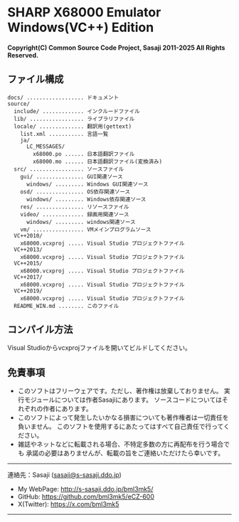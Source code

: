 # SHARP X68000 Emulator Windows(VC++) Edition

#### Copyright(C) Common Source Code Project, Sasaji 2011-2025 All Rights Reserved.

## ファイル構成

    docs/ .................. ドキュメント
    source/
      include/ ............. インクルードファイル
      lib/ ................. ライブラリファイル
      locale/ .............. 翻訳用(gettext)
        list.xml ........... 言語一覧
        ja/
          LC_MESSAGES/
            x68000.po ...... 日本語翻訳ファイル
            x68000.mo ...... 日本語翻訳ファイル(変換済み)
      src/ ................. ソースファイル
        gui/ ............... GUI関連ソース
          windows/ ......... Windows GUI関連ソース
        osd/ ............... OS依存関連ソース
          windows/ ......... Windows依存関連ソース
        res/ ............... リソースファイル
        video/ ............. 録画用関連ソース
          windows/ ......... windows関連ソース
        vm/ ................ VMメインプログラムソース
      VC++2010/
        x68000.vcxproj ..... Visual Studio プロジェクトファイル
      VC++2013/
        x68000.vcxproj ..... Visual Studio プロジェクトファイル
      VC++2015/
        x68000.vcxproj ..... Visual Studio プロジェクトファイル
      VC++2017/
        x68000.vcxproj ..... Visual Studio プロジェクトファイル
      VC++2019/
        x68000.vcxproj ..... Visual Studio プロジェクトファイル
      README_WIN.md ........ このファイル

## コンパイル方法

  Visual Studioからvcxprojファイルを開いてビルドしてください。


## 免責事項

* このソフトはフリーウェアです。ただし、著作権は放棄しておりません。
  実行モジュールについては作者Sasajiにあります。
  ソースコードについてはそれぞれの作者にあります。
* このソフトによって発生したいかなる損害についても著作権者は一切責任を負いません。
  このソフトを使用するにあたってはすべて自己責任で行ってください。
* 雑誌やネットなどに転載される場合、不特定多数の方に再配布を行う場合でも
  承諾の必要はありませんが、転載の旨をご連絡いただけたら幸いです。


------------------------------------------------------------------------------

連絡先：Sasaji (sasaji@s-sasaji.ddo.jp)
 * My WebPage: http://s-sasaji.ddo.jp/bml3mk5/
 * GitHub:     https://github.com/bml3mk5/eCZ-600
 * X(Twitter): https://x.com/bml3mk5

------------------------------------------------------------------------------

